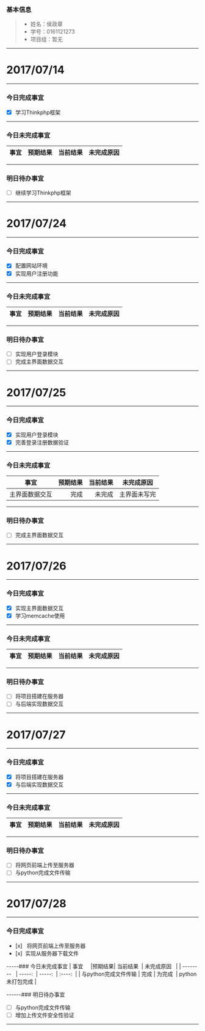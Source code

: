 ### 基本信息
> * 姓名：侯政章
> * 学号：0161121273
> * 项目组：暂无

-------


# 2017/07/14

-------

### 今日完成事宜
- [x]  学习Thinkphp框架

-----
### 今日未完成事宜


| 事宜     |预期结果| 当前结果  | 未完成原因   | 
| --------   | -----:  | -----:  | :----:  |


------
### 明日待办事宜
- [ ] 继续学习Thinkphp框架
-------

# 2017/07/24

-------

### 今日完成事宜
- [x]  配置网站环境
- [x]  实现用户注册功能

-----
### 今日未完成事宜


| 事宜     |预期结果| 当前结果  | 未完成原因   | 
| --------   | -----:  | -----:  | :----:  |


------
### 明日待办事宜
- [ ] 实现用户登录模块
- [ ] 完成主界面数据交互
-------
# 2017/07/25

-------

### 今日完成事宜
- [x]  实现用户登录模块
- [x]  完善登录注册数据验证

-----
### 今日未完成事宜


| 事宜     |预期结果| 当前结果  | 未完成原因   | 
| --------   | -----:  | -----:  | :----:  |
| 主界面数据交互| 完成 | 未完成  | 主界面未写完|


------
### 明日待办事宜
- [ ] 完成主界面数据交互
-------

# 2017/07/26

-------

### 今日完成事宜
- [x]  实现主界面数据交互
- [x]  学习memcache使用

-----
### 今日未完成事宜


| 事宜     |预期结果| 当前结果  | 未完成原因   | 
| --------   | -----:  | -----:  | :----:  |

------
### 明日待办事宜
- [ ] 将项目搭建在服务器
- [ ] 与后端实现数据交互

-------
# 2017/07/27

-------

### 今日完成事宜
- [x]  将项目搭建在服务器
- [x]  与后端实现数据交互

-----
### 今日未完成事宜


| 事宜     |预期结果| 当前结果  | 未完成原因   | 
| --------   | -----:  | -----:  | :----:  |

------
### 明日待办事宜
- [ ] 将网页前端上传至服务器
- [ ] 与python完成文件传输

-------
# 2017/07/28
-------

### 今日完成事宜
- [x]   将网页前端上传至服务器
- [x]  实现从服务器下载文件

-----### 今日未完成事宜
| 事宜     |预期结果| 当前结果  | 未完成原因   | 
| --------   | -----:  | -----:  | :----:  |
| 与python完成文件传输 | 完成 | 为完成  | python未打包完成 |

------### 明日待办事宜
- [ ] 与python完成文件传输
- [ ] 增加上传文件安全性验证

-------
